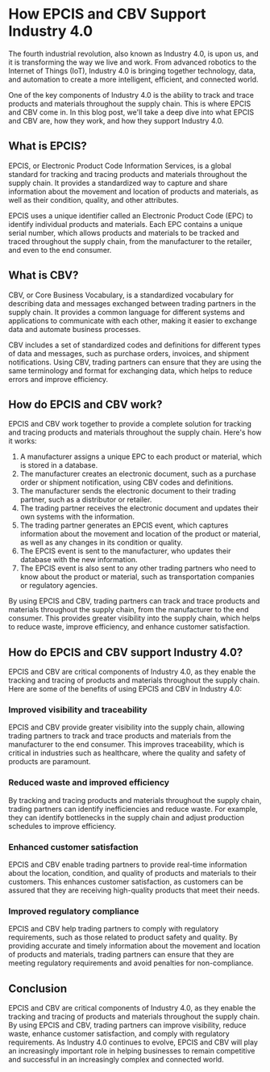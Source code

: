 # How EPCIS and CBV Support Industry 4.0

The fourth industrial revolution, also known as Industry 4.0, is upon us, and it is transforming the way we live and work. From advanced robotics to the Internet of Things (IoT), Industry 4.0 is bringing together technology, data, and automation to create a more intelligent, efficient, and connected world.

One of the key components of Industry 4.0 is the ability to track and trace products and materials throughout the supply chain. This is where EPCIS and CBV come in. In this blog post, we'll take a deep dive into what EPCIS and CBV are, how they work, and how they support Industry 4.0.

## What is EPCIS?

EPCIS, or Electronic Product Code Information Services, is a global standard for tracking and tracing products and materials throughout the supply chain. It provides a standardized way to capture and share information about the movement and location of products and materials, as well as their condition, quality, and other attributes.

EPCIS uses a unique identifier called an Electronic Product Code (EPC) to identify individual products and materials. Each EPC contains a unique serial number, which allows products and materials to be tracked and traced throughout the supply chain, from the manufacturer to the retailer, and even to the end consumer.

## What is CBV?

CBV, or Core Business Vocabulary, is a standardized vocabulary for describing data and messages exchanged between trading partners in the supply chain. It provides a common language for different systems and applications to communicate with each other, making it easier to exchange data and automate business processes.

CBV includes a set of standardized codes and definitions for different types of data and messages, such as purchase orders, invoices, and shipment notifications. Using CBV, trading partners can ensure that they are using the same terminology and format for exchanging data, which helps to reduce errors and improve efficiency.

## How do EPCIS and CBV work?

EPCIS and CBV work together to provide a complete solution for tracking and tracing products and materials throughout the supply chain. Here's how it works:

1. A manufacturer assigns a unique EPC to each product or material, which is stored in a database.
2. The manufacturer creates an electronic document, such as a purchase order or shipment notification, using CBV codes and definitions.
3. The manufacturer sends the electronic document to their trading partner, such as a distributor or retailer.
4. The trading partner receives the electronic document and updates their own systems with the information.
5. The trading partner generates an EPCIS event, which captures information about the movement and location of the product or material, as well as any changes in its condition or quality.
6. The EPCIS event is sent to the manufacturer, who updates their database with the new information.
7. The EPCIS event is also sent to any other trading partners who need to know about the product or material, such as transportation companies or regulatory agencies.

By using EPCIS and CBV, trading partners can track and trace products and materials throughout the supply chain, from the manufacturer to the end consumer. This provides greater visibility into the supply chain, which helps to reduce waste, improve efficiency, and enhance customer satisfaction.

## How do EPCIS and CBV support Industry 4.0?

EPCIS and CBV are critical components of Industry 4.0, as they enable the tracking and tracing of products and materials throughout the supply chain. Here are some of the benefits of using EPCIS and CBV in Industry 4.0:

### Improved visibility and traceability

EPCIS and CBV provide greater visibility into the supply chain, allowing trading partners to track and trace products and materials from the manufacturer to the end consumer. This improves traceability, which is critical in industries such as healthcare, where the quality and safety of products are paramount.

### Reduced waste and improved efficiency

By tracking and tracing products and materials throughout the supply chain, trading partners can identify inefficiencies and reduce waste. For example, they can identify bottlenecks in the supply chain and adjust production schedules to improve efficiency.

### Enhanced customer satisfaction

EPCIS and CBV enable trading partners to provide real-time information about the location, condition, and quality of products and materials to their customers. This enhances customer satisfaction, as customers can be assured that they are receiving high-quality products that meet their needs.

### Improved regulatory compliance

EPCIS and CBV help trading partners to comply with regulatory requirements, such as those related to product safety and quality. By providing accurate and timely information about the movement and location of products and materials, trading partners can ensure that they are meeting regulatory requirements and avoid penalties for non-compliance.

## Conclusion

EPCIS and CBV are critical components of Industry 4.0, as they enable the tracking and tracing of products and materials throughout the supply chain. By using EPCIS and CBV, trading partners can improve visibility, reduce waste, enhance customer satisfaction, and comply with regulatory requirements. As Industry 4.0 continues to evolve, EPCIS and CBV will play an increasingly important role in helping businesses to remain competitive and successful in an increasingly complex and connected world.
